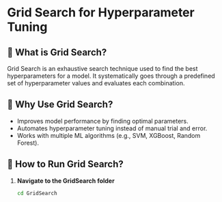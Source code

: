 # Grid Search for Hyperparameter Tuning

## 📌 What is Grid Search?
Grid Search is an exhaustive search technique used to find the best hyperparameters for a model. It systematically goes through a predefined set of hyperparameter values and evaluates each combination.

## 📌 Why Use Grid Search?
- Improves model performance by finding optimal parameters.
- Automates hyperparameter tuning instead of manual trial and error.
- Works with multiple ML algorithms (e.g., SVM, XGBoost, Random Forest).

## 📌 How to Run Grid Search?
1. **Navigate to the GridSearch folder**  
   ```bash
   cd GridSearch

